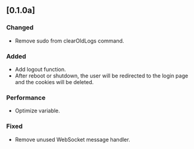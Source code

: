 ## [0.1.0a]

### Changed
- Remove sudo from clearOldLogs command.

### Added
- Add logout function.
- After reboot or shutdown, the user will be redirected to the login page and the cookies will be deleted.

### Performance
- Optimize variable.

### Fixed
- Remove unused WebSocket message handler.